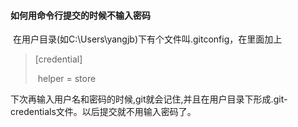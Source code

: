#### 如何用命令行提交的时候不输入密码  

​	在用户目录(如C:\Users\yangjb)下有个文件叫.gitconfig，在里面加上  

> [credential] 
>
>  helper = store

​	下次再输入用户名和密码的时候,git就会记住,并且在用户目录下形成.git-credentials文件。以后提交就不用输入密码了。



